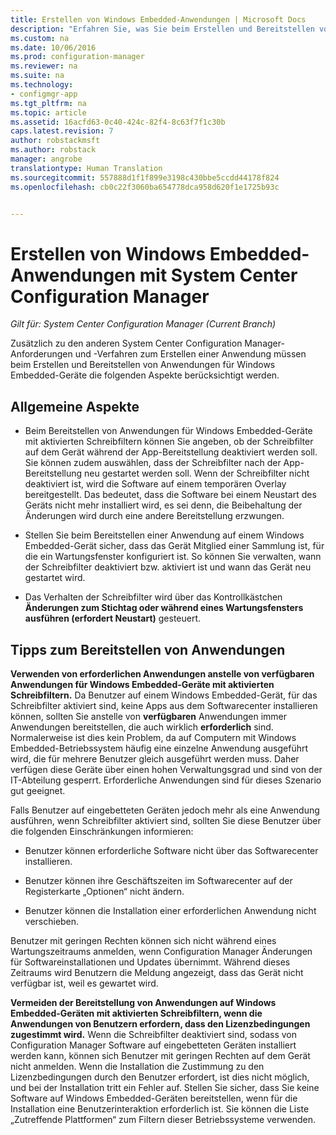 ```yaml
---
title: Erstellen von Windows Embedded-Anwendungen | Microsoft Docs
description: "Erfahren Sie, was Sie beim Erstellen und Bereitstellen von Anwendungen für Windows Embedded-Geräte berücksichtigen müssen."
ms.custom: na
ms.date: 10/06/2016
ms.prod: configuration-manager
ms.reviewer: na
ms.suite: na
ms.technology:
- configmgr-app
ms.tgt_pltfrm: na
ms.topic: article
ms.assetid: 16acfd63-0c40-424c-82f4-8c63f7f1c30b
caps.latest.revision: 7
author: robstackmsft
ms.author: robstack
manager: angrobe
translationtype: Human Translation
ms.sourcegitcommit: 557888d1f1f899e3198c430bbe5ccdd44178f824
ms.openlocfilehash: cb0c22f3060ba654778dca958d620f1e1725b93c


---
```

# <a name="create-windows-embedded-applications-with-system-center-configuration-manager"></a>Erstellen von Windows Embedded-Anwendungen mit System Center Configuration Manager

*Gilt für: System Center Configuration Manager (Current Branch)*

Zusätzlich zu den anderen System Center Configuration Manager-Anforderungen und -Verfahren zum Erstellen einer Anwendung müssen beim Erstellen und Bereitstellen von Anwendungen für Windows Embedded-Geräte die folgenden Aspekte berücksichtigt werden.  

## <a name="general-considerations"></a>Allgemeine Aspekte  

-   Beim Bereitstellen von Anwendungen für Windows Embedded-Geräte mit aktivierten Schreibfiltern können Sie angeben, ob der Schreibfilter auf dem Gerät während der App-Bereitstellung deaktiviert werden soll. Sie können zudem auswählen, dass der Schreibfilter nach der App-Bereitstellung neu gestartet werden soll. Wenn der Schreibfilter nicht deaktiviert ist, wird die Software auf einem temporären Overlay bereitgestellt. Das bedeutet, dass die Software bei einem Neustart des Geräts nicht mehr installiert wird, es sei denn, die Beibehaltung der Änderungen wird durch eine andere Bereitstellung erzwungen.  

-   Stellen Sie beim Bereitstellen einer Anwendung auf einem Windows Embedded-Gerät sicher, dass das Gerät Mitglied einer Sammlung ist, für die ein Wartungsfenster konfiguriert ist. So können Sie verwalten, wann der Schreibfilter deaktiviert bzw. aktiviert ist und wann das Gerät neu gestartet wird.  

-   Das Verhalten der Schreibfilter wird über das Kontrollkästchen **Änderungen zum Stichtag oder während eines Wartungsfensters ausführen (erfordert Neustart)** gesteuert.  

## <a name="tips-for-deploying-applications"></a>Tipps zum Bereitstellen von Anwendungen  

**Verwenden von erforderlichen Anwendungen anstelle von verfügbaren Anwendungen für Windows Embedded-Geräte mit aktivierten Schreibfiltern.** Da Benutzer auf einem Windows Embedded-Gerät, für das Schreibfilter aktiviert sind, keine Apps aus dem Softwarecenter installieren können, sollten Sie anstelle von **verfügbaren** Anwendungen immer Anwendungen bereitstellen, die auch wirklich **erforderlich** sind. Normalerweise ist dies kein Problem, da auf Computern mit Windows Embedded-Betriebssystem häufig eine einzelne Anwendung ausgeführt wird, die für mehrere Benutzer gleich ausgeführt werden muss. Daher verfügen diese Geräte über einen hohen Verwaltungsgrad und sind von der IT-Abteilung gesperrt. Erforderliche Anwendungen sind für dieses Szenario gut geeignet.

 Falls Benutzer auf eingebetteten Geräten jedoch mehr als eine Anwendung ausführen, wenn Schreibfilter aktiviert sind, sollten Sie diese Benutzer über die folgenden Einschränkungen informieren:  

-   Benutzer können erforderliche Software nicht über das Softwarecenter installieren.  

-   Benutzer können ihre Geschäftszeiten im Softwarecenter auf der Registerkarte „Optionen“ nicht ändern.  

-   Benutzer können die Installation einer erforderlichen Anwendung nicht verschieben.  

Benutzer mit geringen Rechten können sich nicht während eines Wartungszeitraums anmelden, wenn Configuration Manager Änderungen für Softwareinstallationen und Updates übernimmt. Während dieses Zeitraums wird Benutzern die Meldung angezeigt, dass das Gerät nicht verfügbar ist, weil es gewartet wird.  

**Vermeiden der Bereitstellung von Anwendungen auf Windows Embedded-Geräten mit aktivierten Schreibfiltern, wenn die Anwendungen von Benutzern erfordern, dass den Lizenzbedingungen zugestimmt wird.** Wenn die Schreibfilter deaktiviert sind, sodass von Configuration Manager Software auf eingebetteten Geräten installiert werden kann, können sich Benutzer mit geringen Rechten auf dem Gerät nicht anmelden. Wenn die Installation die Zustimmung zu den Lizenzbedingungen durch den Benutzer erfordert, ist dies nicht möglich, und bei der Installation tritt ein Fehler auf. Stellen Sie sicher, dass Sie keine Software auf Windows Embedded-Geräten bereitstellen, wenn für die Installation eine Benutzerinteraktion erforderlich ist. Sie können die Liste „Zutreffende Plattformen“ zum Filtern dieser Betriebssysteme verwenden.  



<!--HONumber=Dec16_HO3-->


